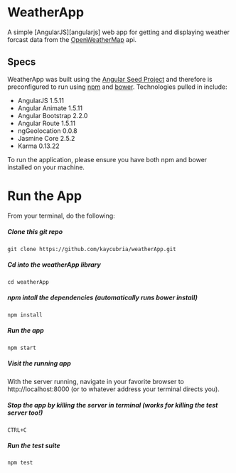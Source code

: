 # WeatherApp

A simple [AngularJS][angularjs] web app for getting and displaying weather forcast data from the [OpenWeatherMap](https://openweathermap.org) api.

## Specs
WeatherApp was built using the [Angular Seed Project](https://github.com/angular/angular-seed) and therefore is preconfigured to run using [npm](https://www.npmjs.com/) and [bower](https://bower.io/). Technologies pulled in include:

  - AngularJS 1.5.11
  - Angular Animate 1.5.11
  - Angular Bootstrap 2.2.0
  - Angular Route 1.5.11
  - ngGeolocation 0.0.8
  - Jasmine Core 2.5.2
  - Karma 0.13.22

To run the application, please ensure you have both npm and bower installed on your machine.

# Run the App

From your terminal, do the following:

##### Clone this git repo

```
git clone https://github.com/kaycubria/weatherApp.git
```

##### Cd into the weatherApp library

```
cd weatherApp
```

##### npm intall the dependencies (automatically runs bower install)

```
npm install
```

##### Run the app

```
npm start
```

##### Visit the running app

With the server running, navigate in your favorite browser to http://localhost:8000 (or to whatever address your terminal directs you).

##### Stop the app by killing the server in terminal (works for killing the test server too!)

```
CTRL+C
```

##### Run the test suite

```
npm test
```

